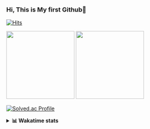 ### Hi, This is My first Github👋
[![Hits](https://hits.seeyoufarm.com/api/count/incr/badge.svg?url=https%3A%2F%2Fgithub.com%2FJonghyun-Park1027&count_bg=%2379C83D&title_bg=%23555555&icon=&icon_color=%23E7E7E7&title=hits&edge_flat=false)](https://hits.seeyoufarm.com)
<br>


<p>
  <img height="180em" src="https://github-readme-stats-eight-rho-29.vercel.app/api?username=Jonghyun-Park1027&show_icons=true&include_all_commits=true&bg_color=30,e96443,904e95&title_color=fff&text_color=fff">
  <img height="180em" src="https://github-readme-stats-eight-rho-29.vercel.app/api/top-langs/?username=Jonghyun-Park1027&layout=compact&bg_color=30,e96443,904e95&title_color=fff&text_color=fff">


[![Solved.ac Profile](http://mazassumnida.wtf/api/v2/generate_badge?boj=ppjjhh1027)](https://solved.ac/ppjjhh1027/)

</p>
<details>
<summary><b>📊 Wakatime stats</b><br></summary>
<div>
<hr/>



<!--START_SECTION:waka-->
![Code Time](http://img.shields.io/badge/Code%20Time-702%20hrs%2051%20mins-blue)

![Profile Views](http://img.shields.io/badge/Profile%20Views-0-blue)

**🐱 My GitHub Data** 

> 📦 67.6 kB Used in GitHub's Storage 
 > 
> 🏆 137 Contributions in the Year 2023
 > 
> 🚫 Not Opted to Hire
 > 
> 📜 6 Public Repositories 
 > 
> 🔑 2 Private Repositories 
 > 
**I'm an Early 🐤** 

```text
🌞 Morning                45 commits          █████░░░░░░░░░░░░░░░░░░░░   21.43 % 
🌆 Daytime                121 commits         ██████████████░░░░░░░░░░░   57.62 % 
🌃 Evening                40 commits          █████░░░░░░░░░░░░░░░░░░░░   19.05 % 
🌙 Night                  4 commits           ░░░░░░░░░░░░░░░░░░░░░░░░░   01.90 % 
```
📅 **I'm Most Productive on Friday** 

```text
Monday                   37 commits          ████░░░░░░░░░░░░░░░░░░░░░   17.62 % 
Tuesday                  23 commits          ███░░░░░░░░░░░░░░░░░░░░░░   10.95 % 
Wednesday                10 commits          █░░░░░░░░░░░░░░░░░░░░░░░░   04.76 % 
Thursday                 20 commits          ██░░░░░░░░░░░░░░░░░░░░░░░   09.52 % 
Friday                   60 commits          ███████░░░░░░░░░░░░░░░░░░   28.57 % 
Saturday                 19 commits          ██░░░░░░░░░░░░░░░░░░░░░░░   09.05 % 
Sunday                   41 commits          █████░░░░░░░░░░░░░░░░░░░░   19.52 % 
```


📊 **This Week I Spent My Time On** 

```text
🕑︎ Time Zone: Asia/Seoul

💬 Programming Languages: 
Python                   13 hrs 10 mins      █████████████████████░░░░   85.13 % 
Jupyter                  2 hrs 5 mins        ███░░░░░░░░░░░░░░░░░░░░░░   13.49 % 
Markdown                 12 mins             ░░░░░░░░░░░░░░░░░░░░░░░░░   01.38 % 

🔥 Editors: 
VS Code                  13 hrs 23 mins      ██████████████████████░░░   86.49 % 
PyCharm                  2 hrs 5 mins        ███░░░░░░░░░░░░░░░░░░░░░░   13.51 % 

🐱‍💻 Projects: 
Codingtest               8 hrs 38 mins       ██████████████░░░░░░░░░░░   55.81 % 
연구실 코테연습                 4 hrs 44 mins       ████████░░░░░░░░░░░░░░░░░   30.68 % 
Codingtest-practice      2 hrs 5 mins        ███░░░░░░░░░░░░░░░░░░░░░░   13.51 % 

💻 Operating System: 
Windows                  15 hrs 28 mins      █████████████████████████   100.00 % 
```

**I Mostly Code in Jupyter Notebook** 

```text
Jupyter Notebook         6 repos             █████████████████████░░░░   85.71 % 
C++                      1 repo              ████░░░░░░░░░░░░░░░░░░░░░   14.29 % 
```




 Last Updated on 27/12/2023 18:33:44 UTC
<!--END_SECTION:waka-->
</details>



